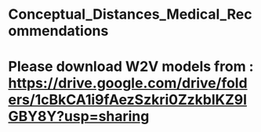 # Conceptual_Distances_Medical_Recommendations
# Please download W2V models from : https://drive.google.com/drive/folders/1cBkCA1i9fAezSzkri0ZzkblKZ9lGBY8Y?usp=sharing
